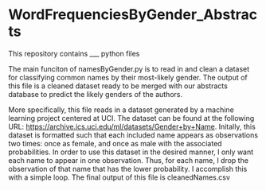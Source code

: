 # WordFrequenciesByGender_Abstracts

This repository contains ___ python files 

The main funciton of namesByGender.py is to read in and clean a dataset for classifying common names by their most-likely gender. The output of this file is a cleaned dataset ready to be merged with our abstracts database to predict the likely genders of the authors. 

More specifically, this file reads in a dataset generated by a machine learning project centered at UCI. The dataset can be found at the following URL: https://archive.ics.uci.edu/ml/datasets/Gender+by+Name. Initally, this dataset is formatted such that each included name appears as observations two times: once as female, and once as male with the associated probabilities. In order to use this dataset in the desired manner, I only want each name to appear in one observation. Thus, for each name, I drop the observation of that name that has the lower probability. I accomplish this with a simple loop. The final output of this file is cleanedNames.csv
